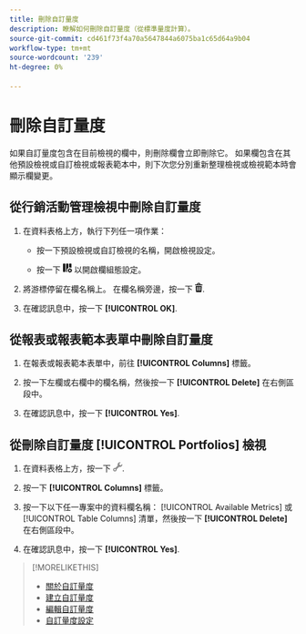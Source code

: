 ```yaml
---
title: 刪除自訂量度
description: 瞭解如何刪除自訂量度（從標準量度計算）。
source-git-commit: cd461f73f4a70a5647844a6075ba1c65d64a9b04
workflow-type: tm+mt
source-wordcount: '239'
ht-degree: 0%

---
```


# 刪除自訂量度

如果自訂量度包含在目前檢視的欄中，則刪除欄會立即刪除它。 如果欄包含在其他預設檢視或自訂檢視或報表範本中，則下次您分別重新整理檢視或檢視範本時會顯示欄變更。

## 從行銷活動管理檢視中刪除自訂量度

1. 在資料表格上方，執行下列任一項作業：

   * 按一下預設檢視或自訂檢視的名稱，開啟檢視設定。

   * 按一下 ![自訂欄](/help/search-social-commerce/assets/custom-columns.png "自訂欄") 以開啟欄組態設定。

1. 將游標停留在欄名稱上。 在欄名稱旁邊，按一下 ![刪除](/help/search-social-commerce/assets/delete.png "刪除").

1. 在確認訊息中，按一下 **[!UICONTROL OK]**.

## 從報表或報表範本表單中刪除自訂量度

1. 在報表或報表範本表單中，前往 **[!UICONTROL Columns]** 標籤。

1. 按一下左欄或右欄中的欄名稱，然後按一下 **[!UICONTROL Delete]** 在右側區段中。

1. 在確認訊息中，按一下 **[!UICONTROL Yes]**.

## 從刪除自訂量度 [!UICONTROL Portfolios] 檢視

1. 在資料表格上方，按一下 ![編輯選取的檢視](/help/search-social-commerce/assets/view-settings.png "編輯選取的檢視").

1. 按一下 **[!UICONTROL Columns]** 標籤。

1. 按一下以下任一專案中的資料欄名稱： [!UICONTROL Available Metrics] 或 [!UICONTROL Table Columns] 清單，然後按一下 **[!UICONTROL Delete]** 在右側區段中。

1. 在確認訊息中，按一下 **[!UICONTROL Yes]**.

>[!MORELIKETHIS]
>
>* [關於自訂量度](custom-metric-about.md)
>* [建立自訂量度](custom-metric-create.md)
>* [編輯自訂量度](custom-metric-edit.md)
>* [自訂量度設定](custom-metric-settings.md)

